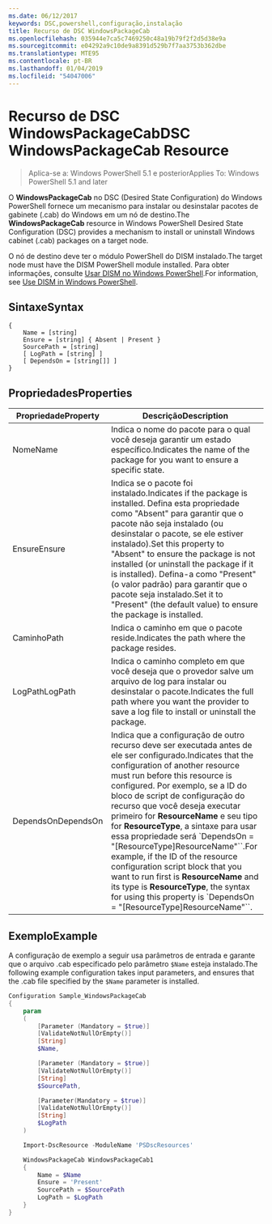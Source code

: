 ```yaml
---
ms.date: 06/12/2017
keywords: DSC,powershell,configuração,instalação
title: Recurso de DSC WindowsPackageCab
ms.openlocfilehash: 035944e7ca5c7469250c48a19b79f2f2d5d38e9a
ms.sourcegitcommit: e04292a9c10de9a8391d529b7f7aa3753b362dbe
ms.translationtype: MTE95
ms.contentlocale: pt-BR
ms.lasthandoff: 01/04/2019
ms.locfileid: "54047006"
---
```

# <a name="dsc-windowspackagecab-resource"></a><span data-ttu-id="0fbe2-103">Recurso de DSC WindowsPackageCab</span><span class="sxs-lookup"><span data-stu-id="0fbe2-103">DSC WindowsPackageCab Resource</span></span>

> <span data-ttu-id="0fbe2-104">Aplica-se a: Windows PowerShell 5.1 e posterior</span><span class="sxs-lookup"><span data-stu-id="0fbe2-104">Applies To: Windows PowerShell 5.1 and later</span></span>

<span data-ttu-id="0fbe2-105">O **WindowsPackageCab** no DSC (Desired State Configuration) do Windows PowerShell fornece um mecanismo para instalar ou desinstalar pacotes de gabinete (.cab) do Windows em um nó de destino.</span><span class="sxs-lookup"><span data-stu-id="0fbe2-105">The **WindowsPackageCab** resource in Windows PowerShell Desired State Configuration (DSC) provides a mechanism to install or uninstall Windows cabinet (.cab) packages on a target node.</span></span>

<span data-ttu-id="0fbe2-106">O nó de destino deve ter o módulo PowerShell do DISM instalado.</span><span class="sxs-lookup"><span data-stu-id="0fbe2-106">The target node must have the DISM PowerShell module installed.</span></span> <span data-ttu-id="0fbe2-107">Para obter informações, consulte [Usar DISM no Windows PowerShell](https://msdn.microsoft.com/en-us/windows/hardware/commercialize/manufacture/desktop/use-dism-in-windows-powershell-s14).</span><span class="sxs-lookup"><span data-stu-id="0fbe2-107">For information, see [Use DISM in Windows PowerShell](https://msdn.microsoft.com/en-us/windows/hardware/commercialize/manufacture/desktop/use-dism-in-windows-powershell-s14).</span></span>


## <a name="syntax"></a><span data-ttu-id="0fbe2-108">Sintaxe</span><span class="sxs-lookup"><span data-stu-id="0fbe2-108">Syntax</span></span>

```
{
    Name = [string]
    Ensure = [string] { Absent | Present }
    SourcePath = [string]
    [ LogPath = [string] ]
    [ DependsOn = [string[]] ]
}
```

## <a name="properties"></a><span data-ttu-id="0fbe2-109">Propriedades</span><span class="sxs-lookup"><span data-stu-id="0fbe2-109">Properties</span></span>

|  <span data-ttu-id="0fbe2-110">Propriedade</span><span class="sxs-lookup"><span data-stu-id="0fbe2-110">Property</span></span>  |  <span data-ttu-id="0fbe2-111">Descrição</span><span class="sxs-lookup"><span data-stu-id="0fbe2-111">Description</span></span>   |
|---|---|
| <span data-ttu-id="0fbe2-112">Nome</span><span class="sxs-lookup"><span data-stu-id="0fbe2-112">Name</span></span>| <span data-ttu-id="0fbe2-113">Indica o nome do pacote para o qual você deseja garantir um estado específico.</span><span class="sxs-lookup"><span data-stu-id="0fbe2-113">Indicates the name of the package for you want to ensure a specific state.</span></span>|
| <span data-ttu-id="0fbe2-114">Ensure</span><span class="sxs-lookup"><span data-stu-id="0fbe2-114">Ensure</span></span>| <span data-ttu-id="0fbe2-115">Indica se o pacote foi instalado.</span><span class="sxs-lookup"><span data-stu-id="0fbe2-115">Indicates if the package is installed.</span></span> <span data-ttu-id="0fbe2-116">Defina esta propriedade como "Absent" para garantir que o pacote não seja instalado (ou desinstalar o pacote, se ele estiver instalado).</span><span class="sxs-lookup"><span data-stu-id="0fbe2-116">Set this property to "Absent" to ensure the package is not installed (or uninstall the package if it is installed).</span></span> <span data-ttu-id="0fbe2-117">Defina-a como "Present" (o valor padrão) para garantir que o pacote seja instalado.</span><span class="sxs-lookup"><span data-stu-id="0fbe2-117">Set it to "Present" (the default value) to ensure the package is installed.</span></span>|
| <span data-ttu-id="0fbe2-118">Caminho</span><span class="sxs-lookup"><span data-stu-id="0fbe2-118">Path</span></span>| <span data-ttu-id="0fbe2-119">Indica o caminho em que o pacote reside.</span><span class="sxs-lookup"><span data-stu-id="0fbe2-119">Indicates the path where the package resides.</span></span>|
| <span data-ttu-id="0fbe2-120">LogPath</span><span class="sxs-lookup"><span data-stu-id="0fbe2-120">LogPath</span></span>| <span data-ttu-id="0fbe2-121">Indica o caminho completo em que você deseja que o provedor salve um arquivo de log para instalar ou desinstalar o pacote.</span><span class="sxs-lookup"><span data-stu-id="0fbe2-121">Indicates the full path where you want the provider to save a log file to install or uninstall the package.</span></span>|
| <span data-ttu-id="0fbe2-122">DependsOn</span><span class="sxs-lookup"><span data-stu-id="0fbe2-122">DependsOn</span></span> | <span data-ttu-id="0fbe2-123">Indica que a configuração de outro recurso deve ser executada antes de ele ser configurado.</span><span class="sxs-lookup"><span data-stu-id="0fbe2-123">Indicates that the configuration of another resource must run before this resource is configured.</span></span> <span data-ttu-id="0fbe2-124">Por exemplo, se a ID do bloco de script de configuração do recurso que você deseja executar primeiro for **ResourceName** e seu tipo for **ResourceType**, a sintaxe para usar essa propriedade será \`DependsOn = "[ResourceType]ResourceName"\`\`.</span><span class="sxs-lookup"><span data-stu-id="0fbe2-124">For example, if the ID of the resource configuration script block that you want to run first is **ResourceName** and its type is **ResourceType**, the syntax for using this property is \`DependsOn = "[ResourceType]ResourceName"\`\`.</span></span>|

## <a name="example"></a><span data-ttu-id="0fbe2-125">Exemplo</span><span class="sxs-lookup"><span data-stu-id="0fbe2-125">Example</span></span>

<span data-ttu-id="0fbe2-126">A configuração de exemplo a seguir usa parâmetros de entrada e garante que o arquivo .cab especificado pelo parâmetro `$Name` esteja instalado.</span><span class="sxs-lookup"><span data-stu-id="0fbe2-126">The following example configuration takes input parameters, and ensures that the .cab file specified by the `$Name` parameter is installed.</span></span>

```powershell
Configuration Sample_WindowsPackageCab
{
    param
    (
        [Parameter (Mandatory = $true)]
        [ValidateNotNullOrEmpty()]
        [String]
        $Name,

        [Parameter (Mandatory = $true)]
        [ValidateNotNullOrEmpty()]
        [String]
        $SourcePath,

        [Parameter(Mandatory = $true)]
        [ValidateNotNullOrEmpty()]
        [String]
        $LogPath
    )

    Import-DscResource -ModuleName 'PSDscResources'

    WindowsPackageCab WindowsPackageCab1
    {
        Name = $Name
        Ensure = 'Present'
        SourcePath = $SourcePath
        LogPath = $LogPath
    }
}
```